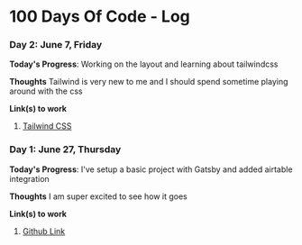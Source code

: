# 100 Days Of Code - Log

### Day 2: June 7, Friday

**Today's Progress**: Working on the layout and learning about tailwindcss

**Thoughts** Tailwind is very new to me and I should spend sometime playing around with the css 

**Link(s) to work**
1. [Tailwind CSS](https://tailwindcss.com/docs)

### Day 1: June 27, Thursday

**Today's Progress**: I've setup a basic project with Gatsby and added airtable integration

**Thoughts** I am super excited to see how it goes

**Link(s) to work**
1. [Github Link](https://github.com/yeswanth/which-tv-show-to-watch)

